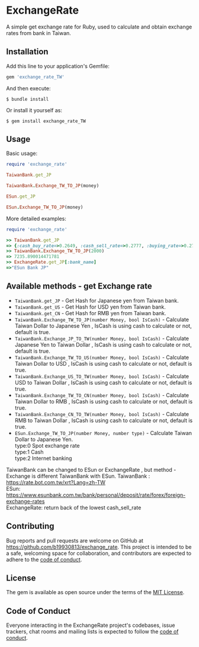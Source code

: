 # ExchangeRate

A simple get exchange rate  for Ruby, used to calculate and obtain exchange rates from bank in Taiwan. 



## Installation

Add this line to your application's Gemfile:

```ruby
gem 'exchange_rate_TW'
```

And then execute:

    $ bundle install

Or install it yourself as:

    $ gem install exchange_rate_TW

## Usage

Basic usage:
```ruby
require 'exchange_rate'

TaiwanBank.get_JP 

TaiwanBank.Exchange_TW_TO_JP(money)

ESun.get_JP

ESun.Exchange_TW_TO_JP(money)
```

More detailed examples:
```ruby
require 'exchange_rate'

>> TaiwanBank.get_JP
=> {:cash_buy_rate=>0.2649, :cash_sell_rate=>0.2777, :buying_rate=>0.2722, :selling_rate=>0.2762, :bank_name=>"Taiwan Bank JP"}
>> TaiwanBank.Exchange_TW_TO_JP(2000)
=> 7235.890014471781
>> ExchangeRate.get_JP[:bank_name]
=>"ESun Bank JP"

```
## Available methods - get Exchange rate
* ``` TaiwanBank.get_JP ``` - Get Hash for Japanese yen from Taiwan bank.
* ``` TaiwanBank.get_US ``` - Get Hash for USD yen from Taiwan bank.
* ``` TaiwanBank.get_CN ``` - Get Hash for RMB yen from Taiwan bank.
* ``` TaiwanBank.Exchange_TW_TO_JP(number Money, bool IsCash) ``` - Calculate Taiwan Dollar to Japanese Yen , IsCash is using cash to calculate or not, default is true.
* ``` TaiwanBank.Exchange_JP_TO_TW(number Money, bool IsCash) ``` - Calculate Japanese Yen to Taiwan Dollar , IsCash is using cash to calculate or not, default is true.
* ``` TaiwanBank.Exchange_TW_TO_US(number Money, bool IsCash) ``` - Calculate Taiwan Dollar to USD , IsCash is using cash to calculate or not, default is true.
* ``` TaiwanBank.Exchange_US_TO_TW(number Money, bool IsCash) ``` - Calculate USD to Taiwan Dollar , IsCash is using cash to calculate or not, default is true.
* ``` TaiwanBank.Exchange_TW_TO_CN(number Money, bool IsCash) ``` - Calculate Taiwan Dollar to RMB , IsCash is using cash to calculate or not, default is true.
* ``` TaiwanBank.Exchange_CN_TO_TW(number Money, bool IsCash) ``` - Calculate RMB to Taiwan Dollar , IsCash is using cash to calculate or not, default is true.
* ``` ESun.Exchange_TW_TO_JP(number Money, number type) ``` - Calculate Taiwan Dollar to Japanese Yen.   
type:0 Spot exchange rate  
type:1 Cash  
type:2 Internet banking 

TaiwanBank can be changed to ESun or ExchangeRate , but method - Exchange is different TaiwanBank with ESun. 
TaiwanBank : https://rate.bot.com.tw/xrt?Lang=zh-TW  
ESun: https://www.esunbank.com.tw/bank/personal/deposit/rate/forex/foreign-exchange-rates  
ExchangeRate: return back of the lowest cash_sell_rate


## Contributing

Bug reports and pull requests are welcome on GitHub at https://github.com/b19930813/exchange_rate. This project is intended to be a safe, welcoming space for collaboration, and contributors are expected to adhere to the [code of conduct](https://github.com/b19930813/exchange_rate/blob/master/CODE_OF_CONDUCT.md).


## License

The gem is available as open source under the terms of the [MIT License](https://opensource.org/licenses/MIT).

## Code of Conduct

Everyone interacting in the ExchangeRate project's codebases, issue trackers, chat rooms and mailing lists is expected to follow the [code of conduct](https://github.com/b19930813/exchange_rate/blob/master/CODE_OF_CONDUCT.md).
